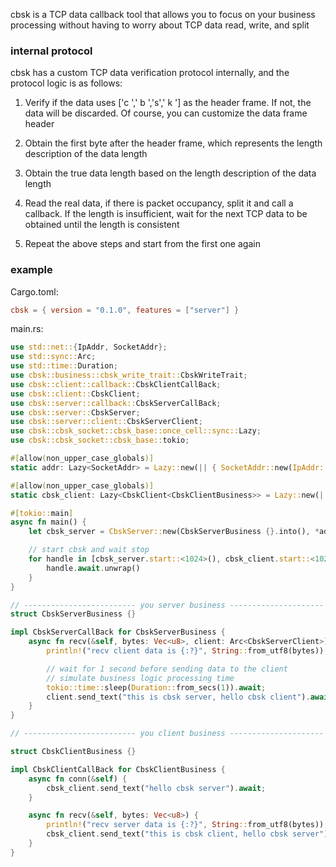 cbsk is a TCP data callback tool that allows you to focus on your business processing without having to worry about TCP
data read, write, and split

### internal protocol

cbsk has a custom TCP data verification protocol internally, and the protocol logic is as follows:

1. Verify if the data uses ['c ',' b ','s',' k '] as the header frame. If not, the data will be discarded. Of course,
   you can customize the data frame header

2. Obtain the first byte after the header frame, which represents the length description of the data length

3. Obtain the true data length based on the length description of the data length

4. Read the real data, if there is packet occupancy, split it and call a callback. If the length is insufficient, wait
   for the next TCP data to be obtained until the length is consistent

5. Repeat the above steps and start from the first one again

### example

Cargo.toml:

```toml
cbsk = { version = "0.1.0", features = ["server"] }
```

main.rs:

```rust
use std::net::{IpAddr, SocketAddr};
use std::sync::Arc;
use std::time::Duration;
use cbsk::business::cbsk_write_trait::CbskWriteTrait;
use cbsk::client::callback::CbskClientCallBack;
use cbsk::client::CbskClient;
use cbsk::server::callback::CbskServerCallBack;
use cbsk::server::CbskServer;
use cbsk::server::client::CbskServerClient;
use cbsk::cbsk_socket::cbsk_base::once_cell::sync::Lazy;
use cbsk::cbsk_socket::cbsk_base::tokio;

#[allow(non_upper_case_globals)]
static addr: Lazy<SocketAddr> = Lazy::new(|| { SocketAddr::new(IpAddr::from([127, 0, 0, 1]), 8080) });

#[allow(non_upper_case_globals)]
static cbsk_client: Lazy<CbskClient<CbskClientBusiness>> = Lazy::new(|| { CbskClient::new(CbskClientBusiness {}.into(), *addr) });

#[tokio::main]
async fn main() {
    let cbsk_server = CbskServer::new(CbskServerBusiness {}.into(), *addr);

    // start cbsk and wait stop
    for handle in [cbsk_server.start::<1024>(), cbsk_client.start::<1024>()] {
        handle.await.unwrap()
    }
}

// ------------------------- you server business ---------------------
struct CbskServerBusiness {}

impl CbskServerCallBack for CbskServerBusiness {
    async fn recv(&self, bytes: Vec<u8>, client: Arc<CbskServerClient>) {
        println!("recv client data is {:?}", String::from_utf8(bytes));

        // wait for 1 second before sending data to the client
        // simulate business logic processing time
        tokio::time::sleep(Duration::from_secs(1)).await;
        client.send_text("this is cbsk server, hello cbsk client").await;
    }
}

// ------------------------- you client business ---------------------

struct CbskClientBusiness {}

impl CbskClientCallBack for CbskClientBusiness {
    async fn conn(&self) {
        cbsk_client.send_text("hello cbsk server").await;
    }

    async fn recv(&self, bytes: Vec<u8>) {
        println!("recv server data is {:?}", String::from_utf8(bytes));
        cbsk_client.send_text("this is cbsk client, hello cbsk server").await;
    }
}
```